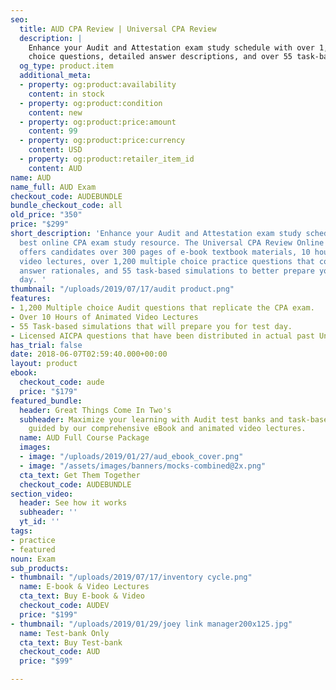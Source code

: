 ```yaml
---
seo:
  title: AUD CPA Review | Universal CPA Review
  description: |
    Enhance your Audit and Attestation exam study schedule with over 1,200 multiple
    choice questions, detailed answer descriptions, and over 55 task-based simulations replicating your real exam experience.
  og_type: product.item
  additional_meta:
  - property: og:product:availability
    content: in stock
  - property: og:product:condition
    content: new
  - property: og:product:price:amount
    content: 99
  - property: og:product:price:currency
    content: USD
  - property: og:product:retailer_item_id
    content: AUD
name: AUD
name_full: AUD Exam
checkout_code: AUDEBUNDLE
bundle_checkout_code: all
old_price: "350"
price: "$299"
short_description: 'Enhance your Audit and Attestation exam study schedule with the
  best online CPA exam study resource. The Universal CPA Review Online review course
  offers candidates over 300 pages of e-book textbook materials, 10 hours of animated
  video lectures, over 1,200 multiple choice practice questions that come with detailed
  answer rationales, and 55 task-based simulations to better prepare you for test
  day. '
thumbnail: "/uploads/2019/07/17/audit product.png"
features:
- 1,200 Multiple choice Audit questions that replicate the CPA exam.
- Over 10 Hours of Animated Video Lectures
- 55 Task-based simulations that will prepare you for test day.
- Licensed AICPA questions that have been distributed in actual past Uniform CPA Exams.
has_trial: false
date: 2018-06-07T02:59:40.000+00:00
layout: product
ebook:
  checkout_code: aude
  price: "$179"
featured_bundle:
  header: Great Things Come In Two's
  subheader: Maximize your learning with Audit test banks and task-based simulations,
    guided by our comprehensive eBook and animated video lectures.
  name: AUD Full Course Package
  images:
  - image: "/uploads/2019/01/27/aud_ebook_cover.png"
  - image: "/assets/images/banners/mocks-combined@2x.png"
  cta_text: Get Them Together
  checkout_code: AUDEBUNDLE
section_video:
  header: See how it works
  subheader: ''
  yt_id: ''
tags:
- practice
- featured
noun: Exam
sub_products:
- thumbnail: "/uploads/2019/07/17/inventory cycle.png"
  name: E-book & Video Lectures
  cta_text: Buy E-book & Video
  checkout_code: AUDEV
  price: "$199"
- thumbnail: "/uploads/2019/01/29/joey link manager200x125.jpg"
  name: Test-bank Only
  cta_text: Buy Test-bank
  checkout_code: AUD
  price: "$99"

---
```

